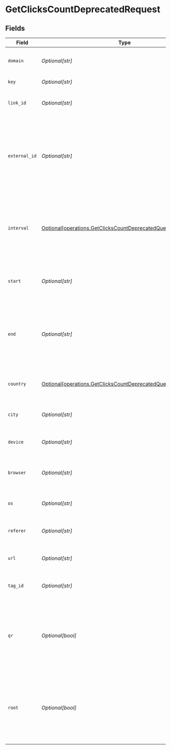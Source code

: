 # GetClicksCountDeprecatedRequest


## Fields

| Field                                                                                                                                    | Type                                                                                                                                     | Required                                                                                                                                 | Description                                                                                                                              |
| ---------------------------------------------------------------------------------------------------------------------------------------- | ---------------------------------------------------------------------------------------------------------------------------------------- | ---------------------------------------------------------------------------------------------------------------------------------------- | ---------------------------------------------------------------------------------------------------------------------------------------- |
| `domain`                                                                                                                                 | *Optional[str]*                                                                                                                          | :heavy_minus_sign:                                                                                                                       | The domain to filter analytics for.                                                                                                      |
| `key`                                                                                                                                    | *Optional[str]*                                                                                                                          | :heavy_minus_sign:                                                                                                                       | The short link slug.                                                                                                                     |
| `link_id`                                                                                                                                | *Optional[str]*                                                                                                                          | :heavy_minus_sign:                                                                                                                       | The unique ID of the short link on Dub.                                                                                                  |
| `external_id`                                                                                                                            | *Optional[str]*                                                                                                                          | :heavy_minus_sign:                                                                                                                       | This is the ID of the link in the your database. Must be prefixed with 'ext_' when passed as a query parameter.                          |
| `interval`                                                                                                                               | [Optional[operations.GetClicksCountDeprecatedQueryParamInterval]](../../models/operations/getclickscountdeprecatedqueryparaminterval.md) | :heavy_minus_sign:                                                                                                                       | The interval to retrieve analytics for. Takes precedence over start and end. If undefined, defaults to 24h.                              |
| `start`                                                                                                                                  | *Optional[str]*                                                                                                                          | :heavy_minus_sign:                                                                                                                       | The start date and time when to retrieve analytics from.                                                                                 |
| `end`                                                                                                                                    | *Optional[str]*                                                                                                                          | :heavy_minus_sign:                                                                                                                       | The end date and time when to retrieve analytics from. If not provided, defaults to the current date.                                    |
| `country`                                                                                                                                | [Optional[operations.GetClicksCountDeprecatedQueryParamCountry]](../../models/operations/getclickscountdeprecatedqueryparamcountry.md)   | :heavy_minus_sign:                                                                                                                       | The country to retrieve analytics for.                                                                                                   |
| `city`                                                                                                                                   | *Optional[str]*                                                                                                                          | :heavy_minus_sign:                                                                                                                       | The city to retrieve analytics for.                                                                                                      |
| `device`                                                                                                                                 | *Optional[str]*                                                                                                                          | :heavy_minus_sign:                                                                                                                       | The device to retrieve analytics for.                                                                                                    |
| `browser`                                                                                                                                | *Optional[str]*                                                                                                                          | :heavy_minus_sign:                                                                                                                       | The browser to retrieve analytics for.                                                                                                   |
| `os`                                                                                                                                     | *Optional[str]*                                                                                                                          | :heavy_minus_sign:                                                                                                                       | The OS to retrieve analytics for.                                                                                                        |
| `referer`                                                                                                                                | *Optional[str]*                                                                                                                          | :heavy_minus_sign:                                                                                                                       | The referer to retrieve analytics for.                                                                                                   |
| `url`                                                                                                                                    | *Optional[str]*                                                                                                                          | :heavy_minus_sign:                                                                                                                       | The URL to retrieve analytics for.                                                                                                       |
| `tag_id`                                                                                                                                 | *Optional[str]*                                                                                                                          | :heavy_minus_sign:                                                                                                                       | The tag ID to retrieve analytics for.                                                                                                    |
| `qr`                                                                                                                                     | *Optional[bool]*                                                                                                                         | :heavy_minus_sign:                                                                                                                       | Filter for QR code scans. If true, filter for QR codes only. If false, filter for links only. If undefined, return both.                 |
| `root`                                                                                                                                   | *Optional[bool]*                                                                                                                         | :heavy_minus_sign:                                                                                                                       | Filter for root domains. If true, filter for domains only. If false, filter for links only. If undefined, return both.                   |